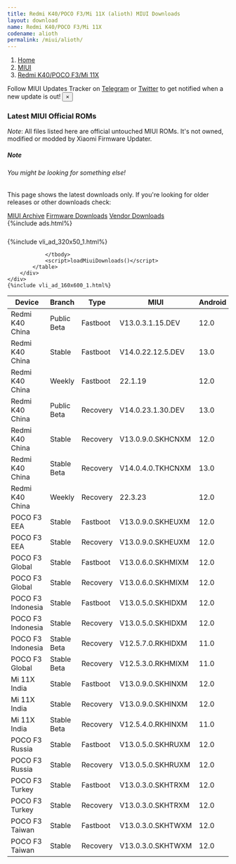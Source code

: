 ```yaml
---
title: Redmi K40/POCO F3/Mi 11X (alioth) MIUI Downloads
layout: download
name: Redmi K40/POCO F3/Mi 11X
codename: alioth
permalink: /miui/alioth/
---
```

<nav aria-label="breadcrumb">
    <ol class="breadcrumb">
        <li class="breadcrumb-item"><a href="/">Home</a></li>
        <li class="breadcrumb-item"><a href="/miui/">MIUI</a></li>
        <li class="breadcrumb-item active" aria-current="page"><a href="/miui/alioth/">Redmi K40/POCO F3/Mi 11X</a></li>
    </ol>
</nav>
<div class="alert alert-primary alert-dismissible fade show" role="alert">
    Follow MIUI Updates Tracker on <a href="https://t.me/MIUIUpdatesTracker" class="alert-link">Telegram</a>
     or <a href="https://twitter.com/MiFwUpdater" class="alert-link">Twitter</a> to get notified when a new update is out!
    <button type="button" class="close" data-dismiss="alert" aria-label="Close">
        <span aria-hidden="true">&times;</span>
    </button>
</div>

### Latest MIUI Official ROMs
*Note*: All files listed here are official untouched MIUI ROMs. It's not owned, modified or modded by Xiaomi Firmware Updater.
<div class="card">
  <div class="card-body">
    <h5 class="card-title">Note</h5>
    <h6 class="card-subtitle mb-2 text-muted">You might be looking for something else!</h6>
    <p class="card-text">This page shows the latest downloads only.
     If you're looking for older releases or other downloads check:</p>
    <a href="/archive/miui/alioth/" class="card-link">MIUI Archive</a>
    <a href="/firmware/alioth/" class="card-link">Firmware Downloads</a>
    <a href="/vendor/alioth/" class="card-link">Vendor Downloads</a>
  </div>
</div>
{%include ads.html%}
<div class="row justify-content-center">
    <div class="col-10">
        <div class="table-responsive-md" style="margin-top: 25px;">
            {%include vli_ad_320x50_1.html%}
            <table id="miui" class="display dt-responsive nowrap compact table table-striped table-hover table-sm">
                <thead class="thead-dark">
                    <tr>
                        <th data-ref="device">Device</th>
                        <th data-ref="branch">Branch</th>
                        <th data-ref="type">Type</th>
                        <th data-ref="miui">MIUI</th>
                        <th data-ref="android">Android</th>
                        <th data-ref="size">Size</th>
                        <th data-ref="size">Date</th>
                        <th data-ref="link">Link</th>
                    </tr>
                </thead>
                <tbody>
                <tr><td>Redmi K40 China</td><td>Public Beta</td><td>Fastboot</td><td>V13.0.3.1.15.DEV</td><td>12.0</td><td>5.0 GB</td><td>2022-03-15</td><td><a href="/miui/alioth/public beta/V13.0.3.1.15.DEV/">Download</a></td></tr>
<tr><td>Redmi K40 China</td><td>Stable</td><td>Fastboot</td><td>V14.0.22.12.5.DEV</td><td>13.0</td><td>5.1 GB</td><td>2022-12-05</td><td><a href="/miui/alioth/stable/V14.0.22.12.5.DEV/">Download</a></td></tr>
<tr><td>Redmi K40 China</td><td>Weekly</td><td>Fastboot</td><td>22.1.19</td><td>12.0</td><td>5.9 GB</td><td>2022-01-19</td><td><a href="/miui/alioth/weekly/22.1.19/">Download</a></td></tr>
<tr><td>Redmi K40 China</td><td>Public Beta</td><td>Recovery</td><td>V14.0.23.1.30.DEV</td><td>13.0</td><td>4.1 GB</td><td>2023-02-03</td><td><a href="/miui/alioth/public beta/V14.0.23.1.30.DEV/">Download</a></td></tr>
<tr><td>Redmi K40 China</td><td>Stable</td><td>Recovery</td><td>V13.0.9.0.SKHCNXM</td><td>12.0</td><td>4.5 GB</td><td>2022-11-07</td><td><a href="/miui/alioth/stable/V13.0.9.0.SKHCNXM/">Download</a></td></tr>
<tr><td>Redmi K40 China</td><td>Stable Beta</td><td>Recovery</td><td>V14.0.4.0.TKHCNXM</td><td>13.0</td><td>4.1 GB</td><td>2023-02-02</td><td><a href="/miui/alioth/stable beta/V14.0.4.0.TKHCNXM/">Download</a></td></tr>
<tr><td>Redmi K40 China</td><td>Weekly</td><td>Recovery</td><td>22.3.23</td><td>12.0</td><td>4.6 GB</td><td>2022-03-24</td><td><a href="/miui/alioth/weekly/22.3.23/">Download</a></td></tr>
<tr><td>POCO F3 EEA</td><td>Stable</td><td>Fastboot</td><td>V13.0.9.0.SKHEUXM</td><td>12.0</td><td>5.7 GB</td><td>2022-10-27</td><td><a href="/miui/alioth/stable/V13.0.9.0.SKHEUXM/">Download</a></td></tr>
<tr><td>POCO F3 EEA</td><td>Stable</td><td>Recovery</td><td>V13.0.9.0.SKHEUXM</td><td>12.0</td><td>3.4 GB</td><td>2022-11-11</td><td><a href="/miui/alioth/stable/V13.0.9.0.SKHEUXM/">Download</a></td></tr>
<tr><td>POCO F3 Global</td><td>Stable</td><td>Fastboot</td><td>V13.0.6.0.SKHMIXM</td><td>12.0</td><td>5.6 GB</td><td>2022-10-27</td><td><a href="/miui/alioth/stable/V13.0.6.0.SKHMIXM/">Download</a></td></tr>
<tr><td>POCO F3 Global</td><td>Stable</td><td>Recovery</td><td>V13.0.6.0.SKHMIXM</td><td>12.0</td><td>3.4 GB</td><td>2022-11-04</td><td><a href="/miui/alioth/stable/V13.0.6.0.SKHMIXM/">Download</a></td></tr>
<tr><td>POCO F3 Indonesia</td><td>Stable</td><td>Fastboot</td><td>V13.0.5.0.SKHIDXM</td><td>12.0</td><td>5.0 GB</td><td>2022-11-02</td><td><a href="/miui/alioth/stable/V13.0.5.0.SKHIDXM/">Download</a></td></tr>
<tr><td>POCO F3 Indonesia</td><td>Stable</td><td>Recovery</td><td>V13.0.5.0.SKHIDXM</td><td>12.0</td><td>3.4 GB</td><td>2022-11-15</td><td><a href="/miui/alioth/stable/V13.0.5.0.SKHIDXM/">Download</a></td></tr>
<tr><td>POCO F3 Indonesia</td><td>Stable Beta</td><td>Recovery</td><td>V12.5.7.0.RKHIDXM</td><td>11.0</td><td>3.2 GB</td><td>2022-01-19</td><td><a href="/miui/alioth/stable beta/V12.5.7.0.RKHIDXM/">Download</a></td></tr>
<tr><td>POCO F3 Global</td><td>Stable Beta</td><td>Recovery</td><td>V12.5.3.0.RKHMIXM</td><td>11.0</td><td>3.1 GB</td><td>2021-09-03</td><td><a href="/miui/alioth/stable beta/V12.5.3.0.RKHMIXM/">Download</a></td></tr>
<tr><td>Mi 11X India</td><td>Stable</td><td>Fastboot</td><td>V13.0.9.0.SKHINXM</td><td>12.0</td><td>4.2 GB</td><td>2022-11-02</td><td><a href="/miui/alioth/stable/V13.0.9.0.SKHINXM/">Download</a></td></tr>
<tr><td>Mi 11X India</td><td>Stable</td><td>Recovery</td><td>V13.0.9.0.SKHINXM</td><td>12.0</td><td>3.3 GB</td><td>2022-11-11</td><td><a href="/miui/alioth/stable/V13.0.9.0.SKHINXM/">Download</a></td></tr>
<tr><td>Mi 11X India</td><td>Stable Beta</td><td>Recovery</td><td>V12.5.4.0.RKHINXM</td><td>11.0</td><td>3.1 GB</td><td>2021-09-13</td><td><a href="/miui/alioth/stable beta/V12.5.4.0.RKHINXM/">Download</a></td></tr>
<tr><td>POCO F3 Russia</td><td>Stable</td><td>Fastboot</td><td>V13.0.5.0.SKHRUXM</td><td>12.0</td><td>5.2 GB</td><td>2022-11-02</td><td><a href="/miui/alioth/stable/V13.0.5.0.SKHRUXM/">Download</a></td></tr>
<tr><td>POCO F3 Russia</td><td>Stable</td><td>Recovery</td><td>V13.0.5.0.SKHRUXM</td><td>12.0</td><td>3.4 GB</td><td>2022-11-15</td><td><a href="/miui/alioth/stable/V13.0.5.0.SKHRUXM/">Download</a></td></tr>
<tr><td>POCO F3 Turkey</td><td>Stable</td><td>Fastboot</td><td>V13.0.3.0.SKHTRXM</td><td>12.0</td><td>5.0 GB</td><td>2022-11-10</td><td><a href="/miui/alioth/stable/V13.0.3.0.SKHTRXM/">Download</a></td></tr>
<tr><td>POCO F3 Turkey</td><td>Stable</td><td>Recovery</td><td>V13.0.3.0.SKHTRXM</td><td>12.0</td><td>3.4 GB</td><td>2022-12-09</td><td><a href="/miui/alioth/stable/V13.0.3.0.SKHTRXM/">Download</a></td></tr>
<tr><td>POCO F3 Taiwan</td><td>Stable</td><td>Fastboot</td><td>V13.0.3.0.SKHTWXM</td><td>12.0</td><td>4.7 GB</td><td>2022-11-10</td><td><a href="/miui/alioth/stable/V13.0.3.0.SKHTWXM/">Download</a></td></tr>
<tr><td>POCO F3 Taiwan</td><td>Stable</td><td>Recovery</td><td>V13.0.3.0.SKHTWXM</td><td>12.0</td><td>3.3 GB</td><td>2022-12-09</td><td><a href="/miui/alioth/stable/V13.0.3.0.SKHTWXM/">Download</a></td></tr>

                </tbody>
                <script>loadMiuiDownloads()</script>
            </table>
        </div>
    </div>
    {%include vli_ad_160x600_1.html%}
</div>
